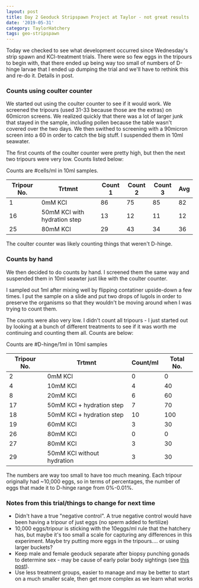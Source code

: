 ```yaml
---
layout: post
title: Day 2 Geoduck Stripspawn Project at Taylor - not great results
date: '2019-05-31'
category: TaylorHatchery
tags: geo-stripspawn
---
```

Today we checked to see what development occurred since Wednesday's strip spawn and KCl-treatment trials. There were so few eggs in the tripours to begin with, that there ended up being way too small of numbers of D-hinge larvae that I ended up dumping the trial and we'll have to rethink this and re-do it. Details in post. 

### Counts using coulter counter
We started out using the coulter counter to see if it would work. We screened the tripours (used 31-33 because those are the extras) on 60micron screens. We realized quickly that there was a lot of larger junk that stayed in the sample, including pollen because the table wasn't covered over the two days. We then swithed to screening with a 90micron screen into a 60 in order to catch the big stuff. I suspended them in 10ml seawater. 

The first counts of the coulter counter were pretty high, but then the next two tripours were very low. Counts listed below:   

Counts are #cells/ml in 10ml samples. 

| Tripour No. | Trtmnt                       | Count 1 | Count 2 | Count 3 | Avg  |
|-------------|------------------------------|---------|---------|---------|------|
| 1           | 0mM KCl                      | 86      | 75      | 85      | 82   |
| 16          | 50mM KCl with hydration step | 13      | 12      | 11      | 12   |
| 25          | 80mM KCl                     | 29      | 43      | 34      | 36   |

The coulter counter was likely counting things that weren't D-hinge. 


### Counts by hand
We then decided to do counts by hand. I screened them the same way and suspended them in 10ml seawter just like with the coulter counter. 

I sampled out 1ml after mixing well by flipping contatiner upside-down a few times. I put the sample on a slide and put two drops of lugols in order to preserve the organisms so that they wouldn't be moving around when I was trying to count them. 

The counts were also very low. I didn't count all tripours - I just started out by looking at a bunch of different treatments to see if it was worth me continuing and counting them all. Counts are below:      

Counts are #D-hinge/1ml in 10ml samples       
 

| Tripour No. | Trtmnt                     | Count/ml | Total No. |
|-------------|----------------------------|----------|-----------|
| 2           | 0mM KCl                    | 0        | 0         |
| 4           | 10mM KCl                   | 4        | 40        |
| 8           | 20mM KCl                   | 6        | 60        |
| 17          | 50mM KCl + hydration step  | 7        | 70        |
| 18          | 50mM KCl + hydration step  | 10       | 100       |
| 19          | 60mM KCl                   | 3        | 30        |
| 26          | 80mM KCl                   | 0        | 0         |
| 27          | 80mM KCl                   | 3        | 30        |
| 29          | 50mM KCl without hydration | 3        | 30        |

The numbers are way too small to have too much meaning. Each tripour originally had ~10,000 eggs, so in terms of percentages, the number of eggs that made it to D-hinge range from 0%-0.01%. 

### Notes from this trial/things to change for next time
- Didn't have a true "negative control". A true negative control would have been having a tripour of just eggs (no sperm added to fertilize) 
- 10,000 eggs/tripour is sticking with the 10eggs/ml rule that the hatchery has, but maybe it's too small a scale for capturing any differences in this experiment. Maybe try putting more eggs in the tripours.... or using larger buckets?
- Keep male and female geoduck separate after biopsy punching gonads to determine sex - may be cause of early polar body sightings (see [this post](https://grace-ac.github.io/day1-geo-stripspawn/)).
- Use less treatment groups, easier to manage and may be better to start on a much smaller scale, then get more complex as we learn what works 

